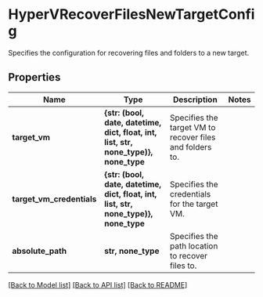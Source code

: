 # HyperVRecoverFilesNewTargetConfig

Specifies the configuration for recovering files and folders to a new target.

## Properties
Name | Type | Description | Notes
------------ | ------------- | ------------- | -------------
**target_vm** | **{str: (bool, date, datetime, dict, float, int, list, str, none_type)}, none_type** | Specifies the target VM to recover files and folders to. | 
**target_vm_credentials** | **{str: (bool, date, datetime, dict, float, int, list, str, none_type)}, none_type** | Specifies the credentials for the target VM. | 
**absolute_path** | **str, none_type** | Specifies the path location to recover files to. | 

[[Back to Model list]](../README.md#documentation-for-models) [[Back to API list]](../README.md#documentation-for-api-endpoints) [[Back to README]](../README.md)


